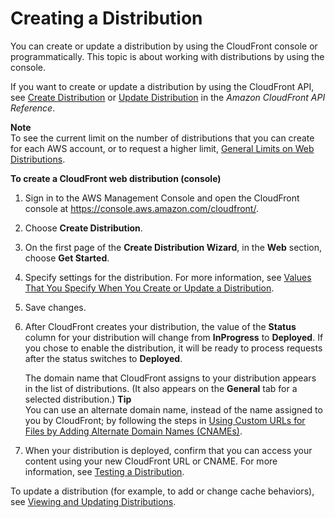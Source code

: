 # Creating a Distribution<a name="distribution-web-creating-console"></a>

You can create or update a distribution by using the CloudFront console or programmatically\. This topic is about working with distributions by using the console\.

If you want to create or update a distribution by using the CloudFront API, see [ Create Distribution](http://docs.aws.amazon.com/cloudfront/latest/APIReference/API_CreateDistribution.html) or [Update Distribution](http://docs.aws.amazon.com/cloudfront/latest/APIReference/API_UpdateDistribution.html) in the *Amazon CloudFront API Reference*\. 

**Note**  
To see the current limit on the number of distributions that you can create for each AWS account, or to request a higher limit, [General Limits on Web Distributions](cloudfront-limits.md#limits-web-distributions)\.<a name="CreatingDownloadDistributionsConsoleProcedure"></a>

**To create a CloudFront web distribution \(console\)**

1. Sign in to the AWS Management Console and open the CloudFront console at [https://console\.aws\.amazon\.com/cloudfront/](https://console.aws.amazon.com/cloudfront/)\.

1. Choose **Create Distribution**\.

1. On the first page of the **Create Distribution Wizard**, in the **Web** section, choose **Get Started**\.

1. Specify settings for the distribution\. For more information, see [Values That You Specify When You Create or Update a Distribution](distribution-web-values-specify.md)\.

1. Save changes\.

1. After CloudFront creates your distribution, the value of the **Status** column for your distribution will change from **InProgress** to **Deployed**\. If you chose to enable the distribution, it will be ready to process requests after the status switches to **Deployed**\. 

   The domain name that CloudFront assigns to your distribution appears in the list of distributions\. \(It also appears on the **General** tab for a selected distribution\.\) 
**Tip**  
You can use an alternate domain name, instead of the name assigned to you by CloudFront; by following the steps in [Using Custom URLs for Files by Adding Alternate Domain Names \(CNAMEs\)](CNAMEs.md)\.

1. When your distribution is deployed, confirm that you can access your content using your new CloudFront URL or CNAME\. For more information, see [Testing a Distribution](distribution-web-testing.md)\.

To update a distribution \(for example, to add or change cache behaviors\), see [Viewing and Updating Distributions](HowToUpdateDistribution.md)\.